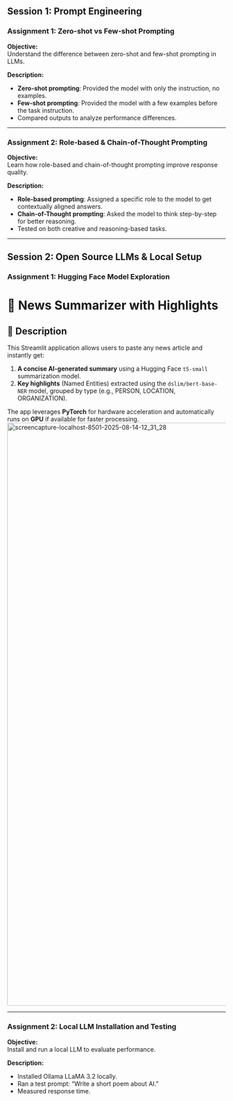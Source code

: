 ## Session 1: Prompt Engineering

### Assignment 1: Zero-shot vs Few-shot Prompting
**Objective:**  
Understand the difference between zero-shot and few-shot prompting in LLMs.

**Description:**  
- **Zero-shot prompting**: Provided the model with only the instruction, no examples.  
- **Few-shot prompting**: Provided the model with a few examples before the task instruction.  
- Compared outputs to analyze performance differences.

---

### Assignment 2: Role-based & Chain-of-Thought Prompting
**Objective:**  
Learn how role-based and chain-of-thought prompting improve response quality.

**Description:**  
- **Role-based prompting**: Assigned a specific role to the model to get contextually aligned answers.  
- **Chain-of-Thought prompting**: Asked the model to think step-by-step for better reasoning.  
- Tested on both creative and reasoning-based tasks.

---

## Session 2: Open Source LLMs & Local Setup

### Assignment 1: Hugging Face Model Exploration
# 📰 News Summarizer with Highlights

## 📌 Description
This Streamlit application allows users to paste any news article and instantly get:
1. **A concise AI-generated summary** using a Hugging Face `t5-small` summarization model.
2. **Key highlights** (Named Entities) extracted using the `dslim/bert-base-NER` model, grouped by type (e.g., PERSON, LOCATION, ORGANIZATION).

The app leverages **PyTorch** for hardware acceleration and automatically runs on **GPU** if available for faster processing.
<img width="1920" height="1341" alt="screencapture-localhost-8501-2025-08-14-12_31_28" src="https://github.com/user-attachments/assets/2b70b70b-171c-4e81-91f7-77e1502a3c29" />


---

### Assignment 2: Local LLM Installation and Testing
**Objective:**  
Install and run a local LLM to evaluate performance.

**Description:**  
- Installed Ollama LLaMA 3.2 locally.  
- Ran a test prompt: “Write a short poem about AI.”  
- Measured response time.  
